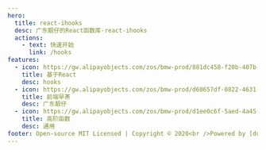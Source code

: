 ```yaml
---
hero:
  title: react-ihooks
  desc: 广东靓仔的React函数库-react-ihooks
  actions:
    - text: 快速开始
      link: /hooks
features:
  - icon: https://gw.alipayobjects.com/zos/bmw-prod/881dc458-f20b-407b-947a-95104b5ec82b/k79dm8ih_w144_h144.png
    title: 基于React
    desc: hooks
  - icon: https://gw.alipayobjects.com/zos/bmw-prod/d60657df-0822-4631-9d7c-e7a869c2f21c/k79dmz3q_w126_h126.png
    title: 前端早茶
    desc: 广东靓仔
  - icon: https://gw.alipayobjects.com/zos/bmw-prod/d1ee0c6f-5aed-4a45-a507-339a4bfe076c/k7bjsocq_w144_h144.png
    title: 高阶函数
    desc: 通用
footer: Open-source MIT Licensed | Copyright © 2020<br />Powered by [dumi](https://d.umijs.org)
---
```

